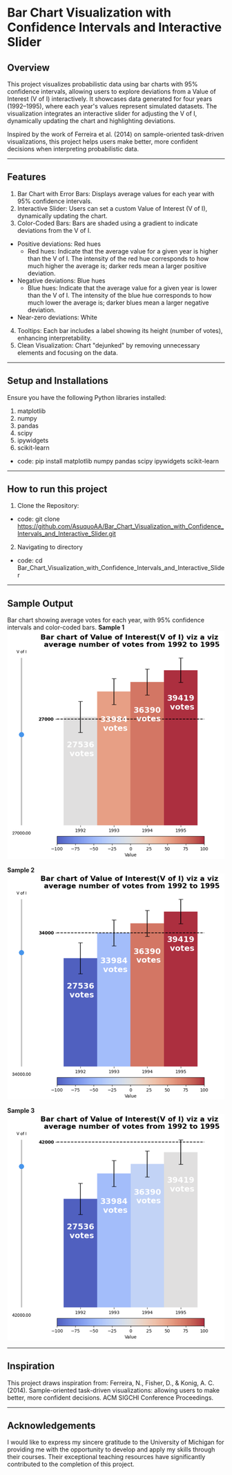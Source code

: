 # Bar Chart Visualization with Confidence Intervals and Interactive Slider


## Overview

This project visualizes probabilistic data using bar charts with 95% confidence intervals, allowing users to explore deviations from a Value of Interest (V of I) interactively. It showcases data generated for four years (1992–1995), where each year's values represent simulated datasets. The visualization integrates an interactive slider for adjusting the V of I, dynamically updating the chart and highlighting deviations.

Inspired by the work of Ferreira et al. (2014) on sample-oriented task-driven visualizations, this project helps users make better, more confident decisions when interpreting probabilistic data.

---

## Features

1. Bar Chart with Error Bars: Displays average values for each year with 95% confidence intervals.
2. Interactive Slider: Users can set a custom Value of Interest (V of I), dynamically updating the chart.
3. Color-Coded Bars: Bars are shaded using a gradient to indicate deviations from the V of I.
  - Positive deviations: Red hues
      - Red hues: Indicate that the average value for a given year is higher than the V of I. The intensity of the red hue corresponds to how much higher the average is; darker reds mean a larger positive deviation.
  - Negative deviations: Blue hues
      - Blue hues: Indicate that the average value for a given year is lower than the V of I. The intensity of the blue hue corresponds to how much lower the average is; darker blues mean a larger negative deviation.  
  - Near-zero deviations: White
4. Tooltips: Each bar includes a label showing its height (number of votes), enhancing interpretability.
5. Clean Visualization: Chart "dejunked" by removing unnecessary elements and focusing on the data.

---

## Setup and Installations

Ensure you have the following Python libraries installed:
1. matplotlib
2. numpy
3. pandas
4. scipy
5. ipywidgets
6. scikit-learn
- code: pip install matplotlib numpy pandas scipy ipywidgets scikit-learn

---

## How to run this project

1. Clone the Repository:
- code: git clone https://github.com/AsuquoAA/Bar_Chart_Visualization_with_Confidence_Intervals_and_Interactive_Slider.git
2. Navigating to directory
- code: cd Bar_Chart_Visualization_with_Confidence_Intervals_and_Interactive_Slider

---

## Sample Output

Bar chart showing average votes for each year, with 95% confidence intervals and color-coded bars.
**Sample 1**
![sample_output1](https://github.com/AsuquoAA/Bar_Chart_Visualization_with_Confidence_Intervals_and_Interactive_Slider/blob/main/Screenshot%202024-11-22%20at%2021.22.55.png)

**Sample 2**
![sample_output2](https://github.com/AsuquoAA/Bar_Chart_Visualization_with_Confidence_Intervals_and_Interactive_Slider/blob/main/Screenshot%202024-11-22%20at%2021.23.48.png)

**Sample 3**
![sample_output3](https://github.com/AsuquoAA/Bar_Chart_Visualization_with_Confidence_Intervals_and_Interactive_Slider/blob/main/Screenshot%202024-11-22%20at%2021.24.14.png)

---

## Inspiration

This project draws inspiration from:
Ferreira, N., Fisher, D., & Konig, A. C. (2014). Sample-oriented task-driven visualizations: allowing users to make better, more confident decisions. ACM SIGCHI Conference Proceedings.

---

## Acknowledgements

I would like to express my sincere gratitude to the University of Michigan for providing me with the opportunity to develop and apply my skills through their courses. Their exceptional teaching resources have significantly contributed to the completion of this project.
